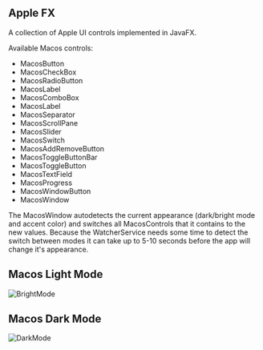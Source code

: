 ## Apple FX
A collection of Apple UI controls implemented in JavaFX.

Available Macos controls:
- MacosButton
- MacosCheckBox
- MacosRadioButton
- MacosLabel
- MacosComboBox
- MacosLabel
- MacosSeparator
- MacosScrollPane
- MacosSlider
- MacosSwitch
- MacosAddRemoveButton
- MacosToggleButtonBar
- MacosToggleButton
- MacosTextField
- MacosProgress
- MacosWindowButton
- MacosWindow

The MacosWindow autodetects the current appearance (dark/bright mode and accent color) and
switches all MacosControls that it contains to the new values.
Because the WatcherService needs some time to detect the switch between modes it can
take up to 5-10 seconds before the app will change it's appearance.


## Macos Light Mode
![BrightMode](https://i.ibb.co/xLjNxNb/Apple-FX-light.png)


## Macos Dark Mode
![DarkMode](https://i.ibb.co/bbTmsW3/Apple-FX-dark.png)